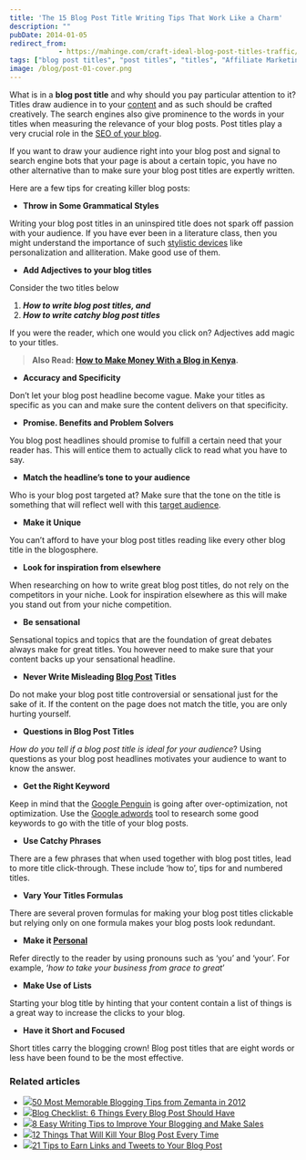 ```yaml
---
title: 'The 15 Blog Post Title Writing Tips That Work Like a Charm'
description: ""
pubDate: 2014-01-05
redirect_from:
            - https://mahinge.com/craft-ideal-blog-post-titles-traffic/
tags: ["blog post titles", "post titles", "titles", "Affiliate Marketing"]
image: /blog/post-01-cover.png
---
```

What is in a **blog post title** and why should you pay particular attention to it? Titles draw audience in to your [content](https://mahinge.com/wp-content/uploads/2014/01/Content_%28media%29 "Content (media)") and as such should be crafted creatively. The search engines also give prominence to the words in your titles when measuring the relevance of your blog posts. Post titles play a very crucial role in the [SEO of your blog](https://mahinge.com/ "blog seo").

If you want to draw your audience right into your blog post and signal to search engine bots that your page is about a certain topic, you have no other alternative than to make sure your blog post titles are expertly written.

Here are a few tips for creating killer blog posts:

- **Throw in Some Grammatical Styles**

Writing your blog post titles in an uninspired title does not spark off passion with your audience. If you have ever been in a literature class, then you might understand the importance of such [stylistic devices](https://mahinge.com/wp-content/uploads/2014/01/Stylistic_device "Stylistic device") like personalization and alliteration. Make good use of them.

- **Add Adjectives to your blog titles**

Consider the two titles below

1.  **_How to write blog post titles, and_**
2.  **_How to write catchy blog post titles_**

If you were the reader, which one would you click on? Adjectives add magic to your titles.

> **Also Read: [How to Make Money With a Blog in Kenya](https://mahinge.com/fully-monetize-blog-kenya/).**

- **Accuracy and Specificity**

Don’t let your blog post headline become vague. Make your titles as specific as you can and make sure the content delivers on that specificity.

- **Promise. Benefits and Problem Solvers**

You blog post headlines should promise to fulfill a certain need that your reader has. This will entice them to actually click to read what you have to say.

- **Match the headline’s tone to your audience**

Who is your blog post targeted at? Make sure that the tone on the title is something that will reflect well with this [target audience](https://mahinge.com/wp-content/uploads/2014/01/Target_audience "Target audience").

- **Make it Unique**

You can’t afford to have your blog post titles reading like every other blog title in the blogosphere.

- **Look for inspiration from elsewhere**

When researching on how to write great blog post titles, do not rely on the competitors in your niche. Look for inspiration elsewhere as this will make you stand out from your niche competition.

- **Be sensational**

Sensational topics and topics that are the foundation of great debates always make for great titles. You however need to make sure that your content backs up your sensational headline.

- **Never Write Misleading [Blog Post](https://mahinge.com/wp-content/uploads/2014/01/Blog "Blog") Titles**

Do not make your blog post title controversial or sensational just for the sake of it. If the content on the page does not match the title, you are only hurting yourself.

- **Questions in Blog Post Titles**

_How do you tell if a blog post title is ideal for your audience_? Using questions as your blog post headlines motivates your audience to want to know the answer.

- **Get the Right Keyword**

Keep in mind that the [Google Penguin](https://mahinge.com/wp-content/uploads/2014/01/Google_Penguin "Google Penguin") is going after over-optimization, not optimization. Use the [Google adwords](https://mahinge.com/wp-content/uploads/2014/01/adwords.google.com "Google AdWords") tool to research some good keywords to go with the title of your blog posts.

- **Use Catchy Phrases**

There are a few phrases that when used together with blog post titles, lead to more title click-through. These include ‘how to’, tips for and numbered titles.

- **Vary Your Titles Formulas**

There are several proven formulas for making your blog post titles clickable but relying only on one formula makes your blog posts look redundant.

- **Make it [Personal](https://mahinge.com/wp-content/uploads/2014/01/Personal_computer "Personal computer")**

Refer directly to the reader by using pronouns such as ‘you’ and ‘your’. For example, _‘how to take your business from grace to great_’

- **Make Use of Lists**

Starting your blog title by hinting that your content contain a list of things is a great way to increase the clicks to your blog.

- **Have it Short and Focused**

Short titles carry the blogging crown! Blog post titles that are eight words or less have been found to be the most effective.

### Related articles

- [![](https://mahinge.com/wp-content/uploads/2014/01/129804210_150_150.jpg)](https://mahinge.com/wp-content/uploads/2014/01/50-best-blogging-tips-2012)[50 Most Memorable Blogging Tips from Zemanta in 2012](https://mahinge.com/wp-content/uploads/2014/01/50-best-blogging-tips-2012)
- [![](https://mahinge.com/wp-content/uploads/2014/01/224652499_150_150.jpg)](https://mahinge.com/wp-content/uploads/2014/01/blog-checklist-6-things-every-blog-post-0694966)[Blog Checklist: 6 Things Every Blog Post Should Have](https://mahinge.com/wp-content/uploads/2014/01/blog-checklist-6-things-every-blog-post-0694966)
- [![](https://mahinge.com/wp-content/uploads/2014/01/219724388_150_150.jpg)](https://mahinge.com/wp-content/uploads/2014/01/8-easy-writing-tips-improve-your-blogging-and-make-sales)[8 Easy Writing Tips to Improve Your Blogging and Make Sales](https://mahinge.com/wp-content/uploads/2014/01/8-easy-writing-tips-improve-your-blogging-and-make-sales)
- [![](https://mahinge.com/wp-content/uploads/2014/01/187746634_150_150.jpg)](http://moz.com/blog/12-things-that-will-kill-your-blog-post-every-time)[12 Things That Will Kill Your Blog Post Every Time](http://moz.com/blog/12-things-that-will-kill-your-blog-post-every-time)
- [![](https://mahinge.com/wp-content/uploads/2014/01/187749019_150_150.jpg)](http://moz.com/blog/21-tips-to-earn-links-and-tweets-to-your-blog-post)[21 Tips to Earn Links and Tweets to Your Blog Post](http://moz.com/blog/21-tips-to-earn-links-and-tweets-to-your-blog-post)
